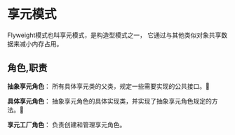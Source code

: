 # 享元模式
Flyweight模式也叫享元模式，是构造型模式之一，
它通过与其他类似对象共享数据来减小内存占用。

## 角色,职责

**抽象享元角色**：
所有具体享元类的父类，规定一些需要实现的公共接口。

**具体享元角色**：
抽象享元角色的具体实现类，并实现了抽象享元角色规定的方法。

**享元工厂角色**：
负责创建和管理享元角色。


